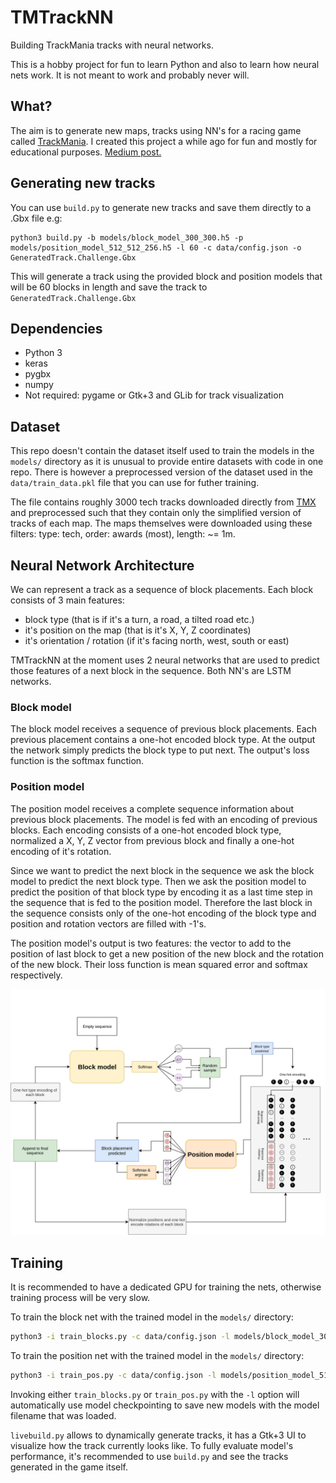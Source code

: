 # TMTrackNN
Building TrackMania tracks with neural networks.

This is a hobby project for fun to learn Python and also to learn how neural nets work. It is not meant to work and probably never will.

## What?
The aim is to generate new maps, tracks using NN's for a racing game called [TrackMania](https://www.trackmania.com/). I created this project a while ago for fun and mostly for educational purposes. [Medium post.](https://medium.com/@donadigo/tmtracknn-generating-trackmania-tracks-with-neural-networks-146db058e7cb)

## Generating new tracks
You can use `build.py` to generate new tracks and save them directly to a .Gbx file e.g:
```
python3 build.py -b models/block_model_300_300.h5 -p models/position_model_512_512_256.h5 -l 60 -c data/config.json -o GeneratedTrack.Challenge.Gbx
```
This will generate a track using the provided block and position models that will be 60 blocks in length and save the track to `GeneratedTrack.Challenge.Gbx`

## Dependencies
* Python 3
* keras
* pygbx
* numpy
* Not required: pygame or Gtk+3 and GLib for track visualization

## Dataset
This repo doesn't contain the dataset itself used to train the models in the `models/` directory as it is unusual to provide entire datasets with code in one repo. There is however a preprocessed version of the dataset used in the `data/train_data.pkl` file that you can use for futher training.

The file contains roughly 3000 tech tracks downloaded directly from [TMX](https://tmnforever.tm-exchange.com/) and preprocessed such that they contain only the simplified version of tracks of each map. The maps themselves were downloaded using these filters: type: tech, order: awards (most), length: ~= 1m.

## Neural Network Architecture
We can represent a track as a sequence of block placements. Each block consists of 3 main features:
* block type (that is if it's a turn, a road, a tilted road etc.)
* it's position on the map (that is it's X, Y, Z coordinates)
* it's orientation / rotation (if it's facing north, west, south or east)

TMTrackNN at the moment uses 2 neural networks that are used to predict those features of a next block in the sequence. Both NN's are LSTM networks.

### Block model
The block model receives a sequence of previous block placements. Each previous placement contains a one-hot encoded block type. At the output the network simply predicts the block type to put next. The output's loss function is the softmax function.

### Position model
The position model receives a complete sequence information about previous block placements. The model is fed with an encoding of previous blocks. Each encoding consists of a one-hot encoded block type, normalized a X, Y, Z vector from previous block and finally a one-hot encoding of it's rotation.

Since we want to predict the next block in the sequence we ask the block model to predict the next block type. Then we ask the position model to predict the position of that block type by encoding it as a last time step in the sequence that is fed to the position model. Therefore the last block in the sequence consists only of the one-hot encoding of the block type and position and rotation vectors are filled with -1's.

The position model's output is two features: the vector to add to the position of last block to get a new position of the new block and the rotation of the new block.
Their loss function is mean squared error and softmax respectively.

![Visualization](/docs/TMTrackArch.png)

## Training
It is recommended to have a dedicated GPU for training the nets, otherwise training process will be very slow.

To train the block net with the trained model in the `models/` directory:
```sh
python3 -i train_blocks.py -c data/config.json -l models/block_model_300_300.h5
```

To train the position net with the trained model in the `models/` directory:
```sh
python3 -i train_pos.py -c data/config.json -l models/position_model_512_256_256.h5
```

Invoking either `train_blocks.py` or `train_pos.py` with the `-l` option will automatically 
use model checkpointing to save new models with the model filename that was loaded.

`livebuild.py` allows to dynamically generate tracks, it has a Gtk+3 UI to visualize how the track currently looks like. To fully evaluate model's performance, it's recommended to use `build.py` and see the tracks generated in the game itself.
